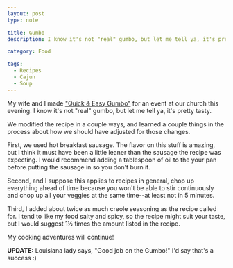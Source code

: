 ```yaml
---
layout: post
type: note

title: Gumbo
description: I know it's not "real" gumbo, but let me tell ya, it's pretty tasty.

category: Food

tags:
  - Recipes
  - Cajun
  - Soup
---
```

My wife and I made ["Quick & Easy Gumbo"][recipe] for an event at our church
this evening. I know it's not "real" gumbo, but let me tell ya, it's pretty
tasty.

We modified the recipe in a couple ways, and learned a couple things in the
process about how we should have adjusted for those changes.

First, we used hot breakfast sausage. The flavor on this stuff is amazing, but I
think it must have been a little leaner than the sausage the recipe was
expecting. I would recommend adding a tablespoon of oil to the your pan before
putting the sausage in so you don't burn it.

Second, and I suppose this applies to recipes in general, chop up everything
ahead of time because you won't be able to stir continuously and chop up all
your veggies at the same time--at least not in 5 minutes.

Third, I added about twice as much creole seasoning as the recipe called for. I
tend to like my food salty and spicy, so the recipe might suit your taste, but I
would suggest 1&frac12; times the amount listed in the recipe.

My cooking adventures will continue!

**UPDATE:** Louisiana lady says, "Good job on the Gumbo!" I'd say that's a
success :)

[recipe]: http://www.food.com/recipe/quick-n-easy-gumbo-89981

